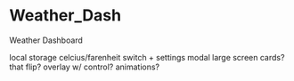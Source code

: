 # Weather_Dash
Weather Dashboard


local storage
celcius/farenheit switch + settings modal
large screen cards? that flip?
overlay w/ control?
animations?
